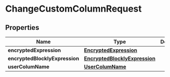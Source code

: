 
# ChangeCustomColumnRequest

## Properties
Name | Type | Description | Notes
------------ | ------------- | ------------- | -------------
**encryptedExpression** | [**EncryptedExpression**](EncryptedExpression.md) |  | 
**encryptedBlocklyExpression** | [**EncryptedBlocklyExpression**](EncryptedBlocklyExpression.md) |  | 
**userColumName** | [**UserColumName**](UserColumName.md) |  | 



